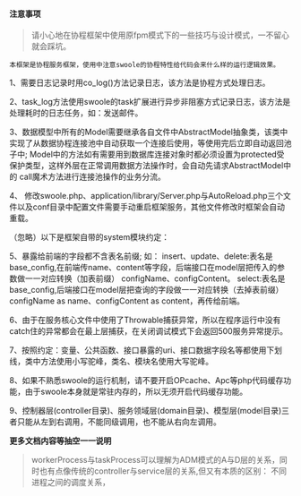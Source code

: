 #### 注意事项

> 请小心地在协程框架中使用原fpm模式下的一些技巧与设计模式，一不留心就会踩坑。

```
本框架是协程服务框架，使用中注意swoole的协程特性给代码会来什么样的运行逻辑效果。
```
1、需要日志记录时用co_log()方法记录日志，该方法是协程方式处理日志。

2、task_log方法使用swoole的task扩展进行异步非阻塞方式记录日志，该方法是处理耗时的日志任务，如：发送邮件。

3、数据模型中所有的Model需要继承各自文件中AbstractModel抽象类，该类中实现了从数据协程连接池中自动获取一个连接后使用，等使用完后立即自动返回池子中;
Model中的方法如有需要用到数据库连接对象时都必须设置为protected受保护类型，这样外层在正常调用数据方法操作时，会自动先请求AbstractModel中的
call魔术方法进行连接池操作的业务分流。

4、 修改swoole.php、application/library/Server.php与AutoReload.php三个文件以及conf目录中配置文件需要手动重启框架服务，其他文件修改时框架会自动重载。

（忽略）以下是框架自带的system模块约定：

5、暴露给前端的字段都不含表名前缀;
如： insert、update、delete:表名是base_config,在前端传name、content等字段，后端接口在model层把传入的参数做一一对应转换（加表前缀）
configName、configContent。
select:表名是base_config,后端接口在model层把查询的字段做一一对应转换（去掉表前缀）configName as name、configContent as content，再传给前端。

6、由于在服务核心文件中使用了Throwable捕获异常，所以在程序运行中没有catch住的异常都会在最上层捕获，在关闭调试模式下会返回500服务异常提示。

7、按照约定：变量、公共函数、接口暴露的uri、接口数据字段名等都使用下划线，类中方法使用小写驼峰，类名、模块名使用大写驼峰。

8、如果不熟悉swoole的运行机制，请不要开启OPcache、Apc等php代码缓存功能，由于swoole本身就是常驻内存的，所以无须开启代码缓存功能。

9、控制器层(controller目录)、服务领域层(domain目录)、模型层(model目录)三者只能从左到右调用，不能同级调用，也不能从右向左调用。

**更多文档内容等抽空一一说明**

> workerProcess与taskProcess可以理解为ADM模式的A与D层的关系，同时也有点像传统的controller与service层的关系,但又有本质的区别：
不同进程之间的调度关系，
